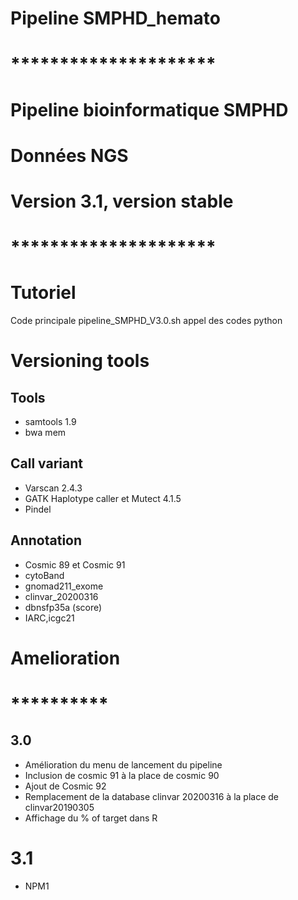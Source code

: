 # Pipeline SMPHD_hemato
# *********************
#  Pipeline bioinformatique SMPHD                 
#	Données NGS                   
#   Version 3.1, version stable
# *********************

# Tutoriel
Code principale pipeline_SMPHD_V3.0.sh
appel des codes python

# Versioning tools
## Tools
- samtools 1.9
- bwa mem  
## Call variant
- Varscan 2.4.3
- GATK Haplotype caller et Mutect 4.1.5
- Pindel
## Annotation
- Cosmic 89 et Cosmic 91
- cytoBand
- gnomad211_exome
- clinvar_20200316
- dbnsfp35a (score)
- IARC,icgc21

# Amelioration
# **********
## 3.0
- Amélioration du menu de lancement du pipeline
- Inclusion de cosmic 91 à la place de cosmic 90
- Ajout de Cosmic 92
- Remplacement de la database clinvar 20200316 à la place de clinvar20190305
- Affichage du % of target dans R
# 3.1
- NPM1
